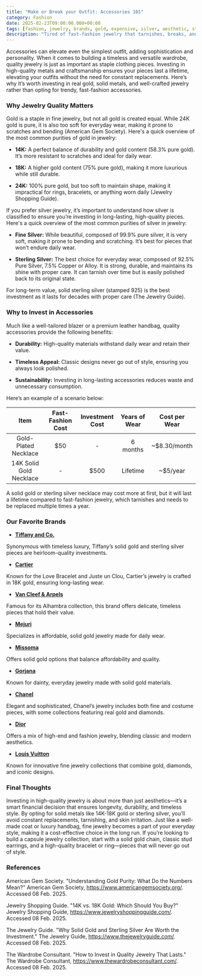 ```yaml
---
title: "Make or Break your Outfit: Accessories 101"
category: Fashion
date: 2025-02-23T09:00:00.000+00:00
tags: [fashion, jewelry, brands, gold, expensive, silver, aesthetic, style]
description: "Tired of fast-fashion jewelry that tarnishes, breaks, and needs constant replacing? This blog explores why investing in high-quality pieces—like solid gold and sterling silver—is the key to building a timeless and versatile jewelry collection. Learn how durable metals not only save you money in the long run but also elevate your style and contribute to a more sustainable lifestyle. Backed by insights from jewelry experts and financial comparisons, this post will show you how to make smart, stylish investments that last a lifetime. Ready to upgrade your accessories and build a collection that never goes out of style? Click the title to start investing wisely!"
---
```

Accessories can elevate even the simplest outfit, adding sophistication and personality. When it comes to building a timeless and versatile wardrobe, quality jewelry is just as important as staple clothing pieces. Investing in high-quality metals and craftsmanship ensures your pieces last a lifetime, elevating your outfits without the need for constant replacements. Here’s why it’s worth investing in real gold, solid metals, and well-crafted jewelry rather than opting for trendy, fast-fashion accessories.

### **Why Jewelry Quality Matters**
Gold is a staple in fine jewelry, but not all gold is created equal. While 24K gold is pure, it is also too soft for everyday wear, making it prone to scratches and bending (American Gem Society). Here's a quick overview of the most common purities of gold in jewelry:

- **14K:** A perfect balance of durability and gold content (58.3% pure gold). It’s more resistant to scratches and ideal for daily wear.

- **18K:** A higher gold content (75% pure gold), making it more luxurious while still durable.

- **24K:** 100% pure gold, but too soft to maintain shape, making it impractical for rings, bracelets, or anything worn daily (Jewelry Shopping Guide).

If you prefer silver jewelry, it’s important to understand how silver is classified to ensure you’re investing in long-lasting, high-quality pieces. Here's a quick overview of the most common purities of silver in jewelry: 

- **Fine Silver:** While beautiful, composed of 99.9% pure silver, it is very soft, making it prone to bending and scratching. It’s best for pieces that won’t endure daily wear.

- **Sterling Silver:** The best choice for everyday wear, composed of 92.5% Pure Silver, 7.5% Copper or Alloy. It is strong, durable, and maintains its shine with proper care. It can tarnish over time but is easily polished back to its original state.

For long-term value, solid sterling silver (stamped 925) is the best investment as it lasts for decades with proper care (The Jewelry Guide).

### **Why to Invest in Accessories**
Much like a well-tailored blazer or a premium leather handbag, quality accessories provide the following benefits:

- **Durability:** High-quality materials withstand daily wear and retain their value.

- **Timeless Appeal:** Classic designs never go out of style, ensuring you always look polished.

- **Sustainability:** Investing in long-lasting accessories reduces waste and unnecessary consumption.

Here’s an example of a scenario below:

| Item                  | Fast-Fashion Cost | Investment Cost | Years of Wear | Cost per Wear     |
|:-----------------------:|:-------------------:|:------------------:|:----------------:|:-------------------:|
| Gold-Plated Necklace  | $50               | -                | 6 months | ~$8.30/month      |
| 14K Solid Gold Necklace | -               | $500             | Lifetime       | ~$5/year          |

A solid gold or sterling silver necklace may cost more at first, but it will last a lifetime compared to fast-fashion jewelry, which tarnishes and needs to be replaced multiple times a year.

### **Our Favorite Brands**

- **[Tiffany and Co.](https://www.tiffany.com/)**

Synonymous with timeless luxury, Tiffany’s solid gold and sterling silver pieces are heirloom-quality investments.

- **[Cartier](https://www.cartier.com/)**

Known for the Love Bracelet and Juste un Clou, Cartier’s jewelry is crafted in 18K gold, ensuring long-lasting wear.

- **[Van Cleef & Arpels](https://www.vancleefarpels.com/)**

Famous for its Alhambra collection, this brand offers delicate, timeless pieces that hold their value.

- **[Mejuri](https://mejuri.com/)**

Specializes in affordable, solid gold jewelry made for daily wear.

- **[Missoma](https://us.missoma.com/)**

Offers solid gold options that balance affordability and quality.

- **[Gorjana](https://www.gorjana.com/)**

Known for dainty, everyday jewelry made with solid gold materials.

- **[Chanel](https://www.chanel.com/fi/fine-jewellery/)**

Elegant and sophisticated, Chanel’s jewelry includes both fine and costume pieces, with some collections featuring real gold and diamonds.

- **[Dior](https://www.dior.com/en_us/fashion/womens-fashion/fashion-jewelry/jewellery)**

Offers a mix of high-end and fashion jewelry, blending classic and modern aesthetics.

- **[Louis Vuitton](https://us.louisvuitton.com/eng-us/jewelry/categories/all-fine-jewelry/_/N-t1svd8ld)**

Known for innovative fine jewelry collections that combine gold, diamonds, and iconic designs.

### **Final Thoughts**
Investing in high-quality jewelry is about more than just aesthetics—it’s a smart financial decision that ensures longevity, durability, and timeless style. By opting for solid metals like 14K-18K gold or sterling silver, you’ll avoid constant replacements, tarnishing, and skin irritation. Just like a well-made coat or luxury handbag, fine jewelry becomes a part of your everyday style, making it a cost-effective choice in the long run. If you’re looking to build a capsule jewelry collection, start with a solid gold chain, classic stud earrings, and a high-quality bracelet or ring—pieces that will never go out of style.

### **References**
American Gem Society. "Understanding Gold Purity: What Do the Numbers Mean?" American Gem Society, https://www.americangemsociety.org/. Accessed 08 Feb. 2025.

Jewelry Shopping Guide. "14K vs. 18K Gold: Which Should You Buy?" Jewelry Shopping Guide, https://www.jewelryshoppingguide.com/. Accessed 08 Feb. 2025.

The Jewelry Guide. "Why Solid Gold and Sterling Silver Are Worth the Investment." The Jewelry Guide, https://www.thejewelryguide.com/. Accessed 08 Feb. 2025.

The Wardrobe Consultant. "How to Invest in Quality Jewelry That Lasts." The Wardrobe Consultant, https://www.thewardrobeconsultant.com/. Accessed 08 Feb. 2025.
